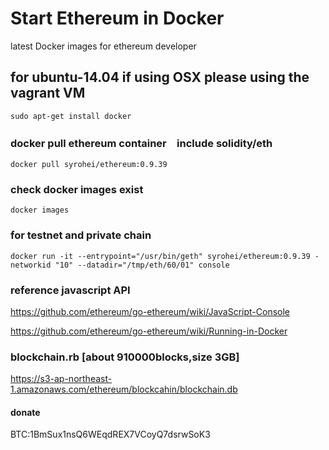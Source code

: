 # Start Ethereum in Docker
latest Docker images for ethereum developer 

## for ubuntu-14.04 if using OSX please using the vagrant VM 

```
sudo apt-get install docker
```
### docker pull ethereum container　include solidity/eth 
```
docker pull syrohei/ethereum:0.9.39
```
### check docker images exist 
```
docker images 
```
### for testnet and private chain


    docker run -it --entrypoint="/usr/bin/geth" syrohei/ethereum:0.9.39 -networkid "10" --datadir="/tmp/eth/60/01" console

### reference javascript API 
https://github.com/ethereum/go-ethereum/wiki/JavaScript-Console  

https://github.com/ethereum/go-ethereum/wiki/Running-in-Docker

### blockchain.rb [about 910000blocks,size 3GB]
https://s3-ap-northeast-1.amazonaws.com/ethereum/blockcahin/blockchain.db
  
#### donate
BTC:1BmSux1nsQ6WEqdREX7VCoyQ7dsrwSoK3
